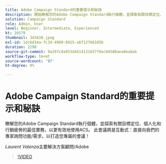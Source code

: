 ```yaml
---
title: Adobe Campaign Standard的重要提示和秘訣
description: 開始瞭解您的Adobe Campaign Standard執行個體，並探索有關目標定位、個人化和行銷疲勞的最佳實務，以更有效地使用A... （說明應該介於60到160個字元之間）
solution: Campaign Standard
role: Admin, User
level: Beginner, Intermediate, Experienced
kt: 10579
thumbnail: 343828.jpeg
exl-id: 1dc6d34a-fc3d-4989-8925-a6f12766105b
duration: 2298
source-git-commit: 9a297cda953d4414131657f9ac84580aea0eabeb
workflow-type: tm+mt
source-wordcount: '97'
ht-degree: 0%

---
```


# Adobe Campaign Standard的重要提示和秘訣

瞭解您的Adobe Campaign Standard執行個體，並探索有關目標定位、個人化和行銷疲勞的最佳實務，以更有效地使用ACS。 此會議將是互動式：直接向我們的專家詢問功能/需求，以打造您專屬的會議！

*Laurent Valenza*&#x200B;主要解決方案顧問/Adobe

>[!VIDEO](https://video.tv.adobe.com/v/343828/?quality=12&learn=on)
